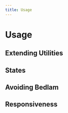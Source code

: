 ```yaml
---
title: Usage
---
```


# Usage

## Extending Utilities

## States

## Avoiding Bedlam

## Responsiveness

